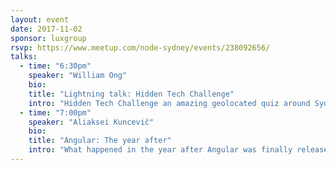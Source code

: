 ```yaml
---
layout: event
date: 2017-11-02
sponsor: luxgroup
rsvp: https://www.meetup.com/node-sydney/events/238092656/
talks:
  - time: "6:30pm"
    speaker: "William Ong"
    bio:
    title: "Lightning talk: Hidden Tech Challenge"
    intro: "Hidden Tech Challenge an amazing geolocated quiz around Sydney. <br />With your phone, walk around your favorite city to find our challenges and answer the questions. Amazing Prizes to win throughout the entire game."
  - time: "7:00pm"
    speaker: "Aliaksei Kuncevič"
    bio:
    title: "Angular: The year after"
    intro: "What happened in the year after Angular was finally released? We'll touch on the key features of Angular, how to generate a boilerplate with Angular CLI, how to produce dev and prod builds out of the box, etc. <br />We'll also cover Angular Material2, CDK and other UI libraries developers can use with Angular. Finally we'll see how you can manage the application state of an Angular app and demonstrate how to call a Node.js API."
---
```

